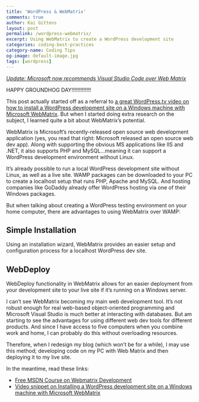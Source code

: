 ```yaml
---
title: 'WordPress & WebMatrix'
comments: true
author: Kai Gittens
layout: post
permalink: /wordpress-webmatrix/
excerpt: Using WebMatrix to create a WordPress development site
categories: coding-best-practices
category-name: Coding Tips
og-image: default-image.jpg
tags: [wordpress]
---
```

<em><a href="http://www.microsoft.com/web/webmatrix/">Update: Microsoft now recommends Visual Studio Code over Web Matrix</a></em>

HAPPY GROUNDHOG DAY!!!!!!!!!!!!!

This post actually started off as a referral to [a great WordPress.tv video on how to install a WordPress development site on a Windows machine with Microsoft WebMatrix][1]. But when I started doing extra research on the subject, I learned quite a bit about WebMatrix’s potential.

 [1]: http://wordpress.tv/2010/12/22/wordpress-on-windows-server/

WebMatrix is Microsoft’s recently-released open source web development application (yes, you read that right: Microsoft released an open source web dev app). Along with supporting the obvious MS applications like IIS and .NET, it also supports PHP and MySQL...meaning it can support a WordPress development environment without Linux.

It’s already possible to run a local WordPress development site without Linux, as well as a live site. WAMP packages can be downloaded to your PC to create a localhost setup that runs PHP, Apache and MySQL. And hosting companies like GoDaddy already offer WordPress hosting via one of their Windows packages.

But when talking about creating a WordPress testing environment on your home computer, there are advantages to using WebMatrix over WAMP:

## Simple Installation

Using an installation wizard, WebMatrix provides an easier setup and configuration process for a localhost WordPress dev site.

## WebDeploy

WebDeploy functionality in WebMatrix allows for an easier deployment from your development site to your live site if it’s running on a Windows server.

I can’t see WebMatrix becoming my main web development tool. It’s not robust enough for real web-based object-oriented programming and Microsoft Visual Studio is much better at interacting with databases. But am starting to see the advantages for using different web dev tools for different products. And since I have access to five computers when you combine work and home, I can probably do this without overloading resources.

Therefore, when I redesign my blog (which won’t be for a while), I may use this method; developing code on my PC with Web Matrix and then deploying it to my live site.

In the meantime, read these links:

*   [Free MSDN Course on Webmatrix Development][3]
*   [Video snippet on Installing a WordPress development site on a Windows machine with Microsoft WebMatrix][1]

 [3]: http://www.microsoft.com/web/post/web/post/Web-Development-101-Part-1-Getting-Started-with-WebMatrix
